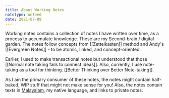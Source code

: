 ```yaml
---
title: About Working Notes
notetype: unfeed
date: 2021-07-09
---
```

Working notes contains a collection of notes I have written over time, as a process to accumulate knowledge. These are my Second-brain / digital garden. The notes follow concepts from [[Zettelkasten]] method and Andy's [[Evergreen Notes]] - to be atomic, linked, and concept-oriented.

Earlier, I used to make transactional notes but understood that those [[Normal note taking fails to connect ideas]]. Also, currently, I use note-taking as a tool for thinking. [[Better Thinking over Better Note-taking]].

As I am the primary consumer of these notes, the notes might contain half-baked, WIP stuff that might not make sense for you! Also, the notes contain texts in [Malayalam](https://en.wikipedia.org/wiki/Malayalam), my native language, and links to private notes.